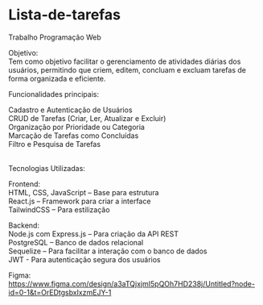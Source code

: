 # Lista-de-tarefas
Trabalho Programação Web 

Objetivo:<br>
 Tem como objetivo facilitar o gerenciamento de atividades diárias dos usuários, permitindo que criem, editem, concluam e excluam tarefas de forma organizada e eficiente.


Funcionalidades principais:

Cadastro e Autenticação de Usuários<br>
CRUD de Tarefas (Criar, Ler, Atualizar e Excluir)<br>
Organização por Prioridade ou Categoria<br>
Marcação de Tarefas como Concluídas<br>
Filtro e Pesquisa de Tarefas<br>
<br>

Tecnologias Utilizadas:<br>

Frontend:<br>
HTML, CSS, JavaScript – Base para estrutura<br>
React.js – Framework para criar a interface<br>
TailwindCSS – Para estilização <br>


Backend:<br> 
Node.js com Express.js – Para criação da API REST<br>
PostgreSQL – Banco de dados relacional<br>
Sequelize – Para facilitar a interação com o banco de dados<br>
JWT - Para autenticação segura dos usuários<br>


Figma:<br>
 https://www.figma.com/design/a3aTQjxjmI5pQOh7HD238j/Untitled?node-id=0-1&t=OrEDtgsbxIxzmEJY-1
